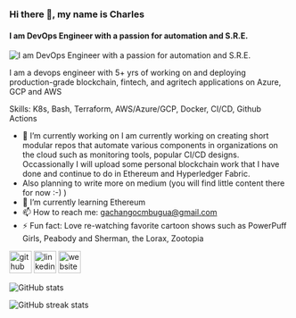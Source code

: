 ### Hi there 👋, my name is Charles
#### I am DevOps Engineer with a passion for automation and S.R.E.
![I am DevOps Engineer with a passion for automation and S.R.E.](https://miro.medium.com/v2/resize:fit:720/format:webp/1*IRGHmiGsa16stedQvIaZfw.gif)

I am a devops engineer with 5+ yrs of working on and deploying production-grade blockchain, fintech, and agritech applications on Azure, GCP and AWS

Skills: K8s, Bash, Terraform, AWS/Azure/GCP, Docker, CI/CD, Github Actions

- 🔭 I’m currently working on I am currently working on creating short modular repos that automate various components in organizations on the cloud such as monitoring tools, popular CI/CD designs.  Occassionally I will upload some personal blockchain work that I have done and continue to do in Ethereum and Hyperledger Fabric.
- Also planning to write more on medium (you will find little content there for now :-) )
- 🌱 I’m currently learning Ethereum 
- 📫 How to reach me: gachangocmbugua@gmail.com 
- ⚡ Fun fact: Love re-watching favorite cartoon shows such as PowerPuff Girls, Peabody and Sherman, the Lorax, Zootopia 


[<img src='https://cdn.jsdelivr.net/npm/simple-icons@3.0.1/icons/github.svg' alt='github' height='40'>](https://github.com/CharlesGM)  [<img src='https://cdn.jsdelivr.net/npm/simple-icons@3.0.1/icons/linkedin.svg' alt='linkedin' height='40'>](https://www.linkedin.com/in/charles-mbugua-b7525ba5/)  [<img src='https://cdn.jsdelivr.net/npm/simple-icons@3.0.1/icons/icloud.svg' alt='website' height='40'>](https://medium.com/@gachango)  

![GitHub stats](https://github-readme-stats.vercel.app/api?username=CharlesGM&show_icons=true)  

![GitHub streak stats](https://streak-stats.demolab.com/?user=CharlesGM)  

